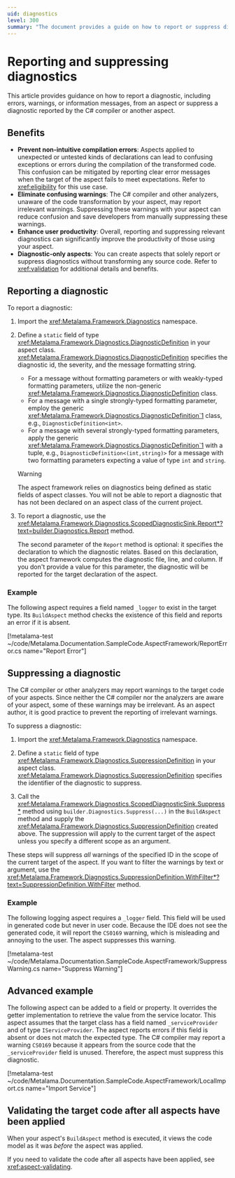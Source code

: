 ```yaml
---
uid: diagnostics
level: 300
summary: "The document provides a guide on how to report or suppress diagnostics, including errors, warnings, or info messages, from an aspect in C# programming. It also outlines the benefits and provides examples."
---
```


# Reporting and suppressing diagnostics

This article provides guidance on how to report a diagnostic, including errors, warnings, or information messages, from an aspect or suppress a diagnostic reported by the C# compiler or another aspect.

## Benefits

* **Prevent non-intuitive compilation errors**: Aspects applied to unexpected or untested kinds of declarations can lead to confusing exceptions or errors during the compilation of the transformed code. This confusion can be mitigated by reporting clear error messages when the target of the aspect fails to meet expectations. Refer to <xref:eligibility> for this use case.
* **Eliminate confusing warnings**: The C# compiler and other analyzers, unaware of the code transformation by your aspect, may report irrelevant warnings. Suppressing these warnings with your aspect can reduce confusion and save developers from manually suppressing these warnings.
* **Enhance user productivity**: Overall, reporting and suppressing relevant diagnostics can significantly improve the productivity of those using your aspect.
* **Diagnostic-only aspects**: You can create aspects that solely report or suppress diagnostics without transforming any source code. Refer to <xref:validation> for additional details and benefits.

## Reporting a diagnostic

To report a diagnostic:

1. Import the <xref:Metalama.Framework.Diagnostics> namespace.

2. Define a `static` field of type <xref:Metalama.Framework.Diagnostics.DiagnosticDefinition> in your aspect class. <xref:Metalama.Framework.Diagnostics.DiagnosticDefinition> specifies the diagnostic id, the severity, and the message formatting string.

    * For a message without formatting parameters or with weakly-typed formatting parameters, utilize the non-generic <xref:Metalama.Framework.Diagnostics.DiagnosticDefinition> class.
    * For a message with a single strongly-typed formatting parameter, employ the generic <xref:Metalama.Framework.Diagnostics.DiagnosticDefinition`1> class, e.g., `DiagnosticDefinition<int>`.
    * For a message with several strongly-typed formatting parameters, apply the generic <xref:Metalama.Framework.Diagnostics.DiagnosticDefinition`1> with a tuple, e.g., `DiagnosticDefinition<(int,string)>` for a message with two formatting parameters expecting a value of type `int` and `string`.

    > [!WARNING]
    > The aspect framework relies on diagnostics being defined as static fields of aspect classes. You will not be able to report a diagnostic that has not been declared on an aspect class of the current project.

3. To report a diagnostic, use the <xref:Metalama.Framework.Diagnostics.ScopedDiagnosticSink.Report*?text=builder.Diagnostics.Report> method.

    The second parameter of the `Report` method is optional: it specifies the declaration to which the diagnostic relates. Based on this declaration, the aspect framework computes the diagnostic file, line, and column. If you don't provide a value for this parameter, the diagnostic will be reported for the target declaration of the aspect.

### Example

The following aspect requires a field named `_logger` to exist in the target type. Its `BuildAspect` method checks the existence of this field and reports an error if it is absent.

[!metalama-test ~/code/Metalama.Documentation.SampleCode.AspectFramework/ReportError.cs name="Report Error"]

## Suppressing a diagnostic

The C# compiler or other analyzers may report warnings to the target code of your aspects. Since neither the C# compiler nor the analyzers are aware of your aspect, some of these warnings may be irrelevant. As an aspect author, it is good practice to prevent the reporting of irrelevant warnings.

To suppress a diagnostic:

1. Import the <xref:Metalama.Framework.Diagnostics> namespace.

2. Define a `static` field of type <xref:Metalama.Framework.Diagnostics.SuppressionDefinition> in your aspect class. <xref:Metalama.Framework.Diagnostics.SuppressionDefinition> specifies the identifier of the diagnostic to suppress.

3. Call the <xref:Metalama.Framework.Diagnostics.ScopedDiagnosticSink.Suppress*> method using `builder.Diagnostics.Suppress(...)` in the `BuildAspect` method and supply the <xref:Metalama.Framework.Diagnostics.SuppressionDefinition> created above. The suppression will apply to the current target of the aspect unless you specify a different scope as an argument.

These steps will suppress _all_ warnings of the specified ID in the scope of the current target of the aspect. If you want to filter the warnings by text or argument, use the <xref:Metalama.Framework.Diagnostics.SuppressionDefinition.WithFilter*?text=SuppressionDefinition.WithFilter> method.



### Example

The following logging aspect requires a `_logger` field. This field will be used in generated code but never in user code. Because the IDE does not see the generated code, it will report the `CS0169` warning, which is misleading and annoying to the user. The aspect suppresses this warning.

[!metalama-test ~/code/Metalama.Documentation.SampleCode.AspectFramework/SuppressWarning.cs name="Suppress Warning"]

## Advanced example

The following aspect can be added to a field or property. It overrides the getter implementation to retrieve the value from the service locator. This aspect assumes that the target class has a field named `_serviceProvider` and of type `IServiceProvider`. The aspect reports errors if this field is absent or does not match the expected type. The C# compiler may report a warning `CS0169` because it appears from the source code that the `_serviceProvider` field is unused. Therefore, the aspect must suppress this diagnostic.

[!metalama-test ~/code/Metalama.Documentation.SampleCode.AspectFramework/LocalImport.cs name="Import Service"]

## Validating the target code after all aspects have been applied

When your aspect's `BuildAspect` method is executed, it views the code model as it was _before_ the aspect was applied.

If you need to validate the code after all aspects have been applied, see <xref:aspect-validating>.



